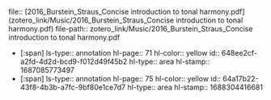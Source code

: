 file:: [2016_Burstein_Straus_Concise introduction to tonal harmony.pdf](zotero_link/Music/2016_Burstein_Straus_Concise introduction to tonal harmony.pdf)
file-path:: zotero_link/Music/2016_Burstein_Straus_Concise introduction to tonal harmony.pdf

- [:span]
  ls-type:: annotation
  hl-page:: 71
  hl-color:: yellow
  id:: 648ee2cf-a2fd-4d2d-bcd9-f012d49f45b2
  hl-type:: area
  hl-stamp:: 1687085773497
- [:span]
  ls-type:: annotation
  hl-page:: 75
  hl-color:: yellow
  id:: 64a17b22-43f8-4b3b-a7fc-9bf80e1ce7d7
  hl-type:: area
  hl-stamp:: 1688304416681